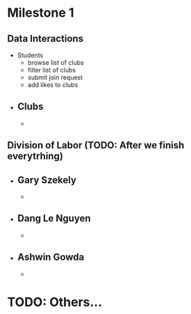 # Milestone 1

## Data Interactions
  - Students
    - browse list of clubs
    - filter list of clubs
    - submit join request
    - add likes to clubs
  - Clubs
    -
    -
## Division of Labor (TODO: After we finish everytrhing)
  - Gary Szekely
    -
    -
  - Dang Le Nguyen
    -
    -
  - Ashwin Gowda
    -
    -
# TODO: Others... 
